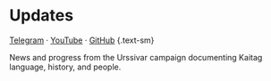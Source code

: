 <script setup lang="ts">
import { data as posts } from './posts.data';
</script>

# Updates

[Telegram](https://t.me/urssivar) · [YouTube](https://youtube.com/@urssivar) · [GitHub](https://github.com/urssivar) {.text-sm}

News and progress from the Urssivar campaign documenting Kaitag language, history, and people.

<template v-for="p in posts" :key="p.url">
<h3><a :href="p.url">{{ p.frontmatter.title }}</a></h3>
<p>
<span>{{ p.frontmatter.date.toString().substring(0, 10) }} ·</span>
{{ p.frontmatter.description }}
</p>
</template>
